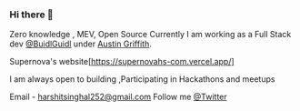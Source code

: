 ### Hi there 👋

Zero knowledge , MEV, Open Source
Currently I am working as a Full Stack dev [@BuidlGuidl](https://twitter.com/buidlguidl) under [Austin Griffith](https://twitter.com/austingriffith).

Supernova's website[https://supernovahs-com.vercel.app/]

I am always open to building  ,Participating in Hackathons and meetups

Email - harshitsinghal252@gmail.com
Follow me [@Twitter](https://twitter.com/harshit16024263)

